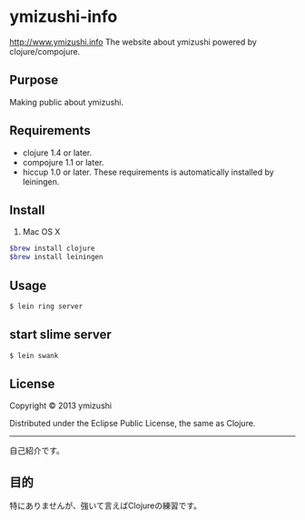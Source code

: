 ymizushi-info
================================

http://www.ymizushi.info
The website about ymizushi powered by clojure/compojure.

## Purpose
Making public about ymizushi.

## Requirements
- clojure 1.4 or later.
- compojure 1.1 or later.
- hiccup 1.0 or later.
These requirements is automatically installed by leiningen.

## Install
1. Mac OS X
 
 ```sh
$brew install clojure
$brew install leiningen
```

## Usage

 ```sh
$ lein ring server
```

## start slime server

 ```sh
$ lein swank
```

## License
Copyright © 2013 ymizushi

Distributed under the Eclipse Public License, the same as Clojure.

--------------------------------

自己紹介です。

## 目的
特にありませんが、強いて言えばClojureの練習です。
